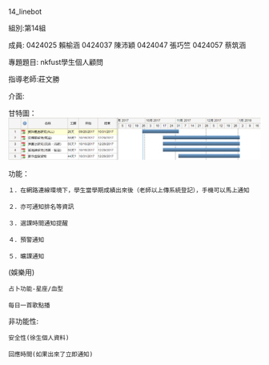 14_linebot

組別:第14組

成員: 
0424025 賴榆涵
0424037 陳沛穎
0424047 張巧竺
0424057 蔡筑涵

專題題目: nkfust學生個人顧問

指導老師:莊文勝

介面:

甘特圖：
![image](https://github.com/gg49576jjop/16_virtual_money/blob/master/0.PNG)


功能：
    
    １．在網路連線環境下，學生當學期成績出來後（老師以上傳系統登記），手機可以馬上通知
    
    ２．亦可通知排名等資訊
    
    ３．選課時間通知提醒
    
    ４．預警通知
    
    ５．曠課通知
    

(娛樂用)

    占卜功能-星座/血型

    每日一首歌點播


非功能性:

    安全性(徐生個人資料)

    回應時間(如果出來了立即通知)
